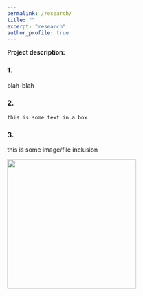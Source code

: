 ```yaml
---
permalink: /research/
title: ""
excerpt: "research"
author_profile: true
---
```




**Project description:** 
### 1. 
blah-blah



### 2.


``` 
this is some text in a box
```


### 3. 

this is some image/file inclusion


<img src="/images/cassata.jpeg?raw=true" width="300"/>
 



